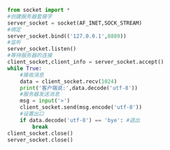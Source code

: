 
<BlogInfo id="883" title="7.TCP模拟qq服务器端" author="白日梦想猿" pv=0 read_times=0 pre_cost_time="0分24秒" category="网络编程" tag_list="['网络编程']" create_time="2020.05.18 17:05:01" update_time="2022.04.08 21:12:26" />

```python
from socket import *
#创建服务器套接字
server_socket = socket(AF_INET,SOCK_STREAM)
#绑定
server_socket.bind(('127.0.0.1',8889))
#监听
server_socket.listen()
#等待服务器的连接
client_socket,client_info = server_socket.accept()
while True:
    #接收消息
    data = client_socket.recv(1024)
    print('客户端说:',data.decode('utf-8'))
    #服务器发送消息
    msg = input('>')
    client_socket.send(msg.encode('utf-8'))
    #设置出口
    if data.decode('utf-8') == 'bye': #退出
        break
client_socket.close()
server_socket.close()


```
